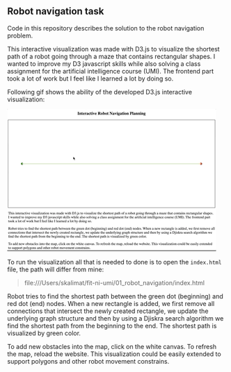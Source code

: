 ## Robot navigation task

Code in this repository describes the solution to the robot navigation problem.

This interactive visualization was made with D3.js to visualize the shortest path of a robot going through a maze that contains rectangular shapes. I wanted to improve my D3 javascript skills while also solving a class assignment for the artificial intelligence course (UMI). The frontend part took a lot of work but I feel like I learned a lot by doing so.

Following gif shows the ability of the developed D3.js interactive visualization:

![docs/showcase.gif](docs/showcase.gif)

To run the visualization all that is needed to done is to open the `index.html` file, the path will differ from mine:

> file:///Users/skalimat/fit-ni-umi/01_robot_navigation/index.html

Robot tries to find the shortest path between the green dot (beginning) and red dot (end) nodes. When a new rectangle is added, we first remove all connections that intersect the newly created rectangle, we update the underlying graph structure and then by using a Djiskra search algorithm we find the shortest path from the beginning to the end. The shortest path is visualized by green color.

To add new obstacles into the map, click on the white canvas. To refresh the map, reload the website. This visualization could be easily extended to support polygons and other robot movement constrains.